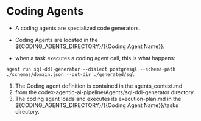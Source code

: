 # Coding Agents


- A coding agents are specialized code generators.

- Coding Agents are located in the ${CODING_AGENTS_DIRECTORY}/{{Coding Agent Name}}.  

- when a task executes a coding agent call, this is what happens:

```text
agent run sql-ddl-generator --dialect postgresql --schema-path ./schemas/domain.json --out-dir ./generated/sql
```

1. The Coding agent definition is contained in the agents_context.md 
2. from the codex-agentic-ai-pipeline/Agents/sql-ddl-generator directory.
2. The coding agent loads and executes its execution-plan.md in the ${CODING_AGENTS_DIRECTORY}/{{Coding Agent Name}}/tasks directory.